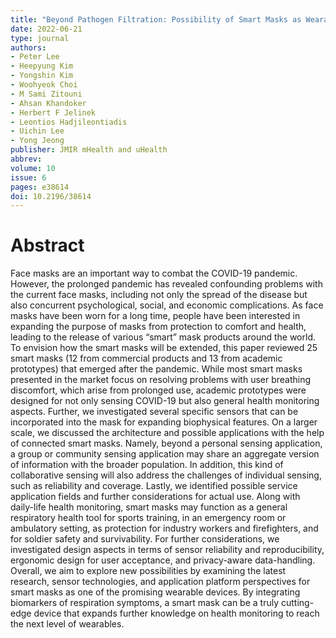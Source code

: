 ```yaml
---
title: "Beyond Pathogen Filtration: Possibility of Smart Masks as Wearable Devices for Personal and Group Health and Safety Management"
date: 2022-06-21
type: journal
authors: 
- Peter Lee
- Heepyung Kim
- Yongshin Kim
- Woohyeok Choi
- M Sami Zitouni
- Ahsan Khandoker
- Herbert F Jelinek
- Leontios Hadjileontiadis
- Uichin Lee
- Yong Jeong
publisher: JMIR mHealth and uHealth
abbrev: 
volume: 10
issue: 6
pages: e38614
doi: 10.2196/38614
---
```

# Abstract
Face masks are an important way to combat the COVID-19 pandemic. However, the prolonged pandemic has revealed confounding problems with the current face masks, including not only the spread of the disease but also concurrent psychological, social, and economic complications. As face masks have been worn for a long time, people have been interested in expanding the purpose of masks from protection to comfort and health, leading to the release of various “smart” mask products around the world. To envision how the smart masks will be extended, this paper reviewed 25 smart masks (12 from commercial products and 13 from academic prototypes) that emerged after the pandemic. While most smart masks presented in the market focus on resolving problems with user breathing discomfort, which arise from prolonged use, academic prototypes were designed for not only sensing COVID-19 but also general health monitoring aspects. Further, we investigated several specific sensors that can be incorporated into the mask for expanding biophysical features. On a larger scale, we discussed the architecture and possible applications with the help of connected smart masks. Namely, beyond a personal sensing application, a group or community sensing application may share an aggregate version of information with the broader population. In addition, this kind of collaborative sensing will also address the challenges of individual sensing, such as reliability and coverage. Lastly, we identified possible service application fields and further considerations for actual use. Along with daily-life health monitoring, smart masks may function as a general respiratory health tool for sports training, in an emergency room or ambulatory setting, as protection for industry workers and firefighters, and for soldier safety and survivability. For further considerations, we investigated design aspects in terms of sensor reliability and reproducibility, ergonomic design for user acceptance, and privacy-aware data-handling. Overall, we aim to explore new possibilities by examining the latest research, sensor technologies, and application platform perspectives for smart masks as one of the promising wearable devices. By integrating biomarkers of respiration symptoms, a smart mask can be a truly cutting-edge device that expands further knowledge on health monitoring to reach the next level of wearables.
